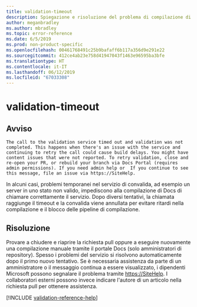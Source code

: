 ```yaml
---
title: validation-timeout
description: Spiegazione e risoluzione del problema di compilazione di Docs validation-timeout
author: meganbradley
ms.author: mbradley
ms.topic: error-reference
ms.date: 6/5/2019
ms.prod: non-product-specific
ms.openlocfilehash: 00461768491c25b9bafaff6b117a356d9e291e22
ms.sourcegitcommit: 412ce4ab23e758d41947043f1463e96595ba3bfe
ms.translationtype: HT
ms.contentlocale: it-IT
ms.lasthandoff: 06/12/2019
ms.locfileid: "67033308"
---
```

# <a name="validation-timeout"></a>validation-timeout

## <a name="warning"></a>Avviso

`The call to the validation service timed out and validation was not completed. This happens when there's an issue with the service and continuing to retry the call could cause build delays. You might have content issues that were not reported. To retry validation, close and re-open your PR, or rebuild your branch via Docs Portal (requires admin permissions). If you need admin help or  If you continue to see this message, file an issue via https://SiteHelp.`

In alcuni casi, problemi temporanei nel servizio di convalida, ad esempio un server in uno stato non valido, impediscono alla compilazione di Docs di chiamare correttamente il servizio. Dopo diversi tentativi, la chiamata raggiunge il timeout e la convalida viene annullata per evitare ritardi nella compilazione e il blocco delle pipeline di compilazione.

## <a name="resolution"></a>Risoluzione

Provare a chiudere e riaprire la richiesta pull oppure a eseguire nuovamente una compilazione manuale tramite il portale Docs (solo amministratori di repository). Spesso i problemi del servizio si risolvono automaticamente dopo il primo nuovo tentativo. Se è necessaria assistenza da parte di un amministratore o il messaggio continua a essere visualizzato, i dipendenti Microsoft possono segnalare il problema tramite [https://SiteHelp](https://SiteHelp). I collaboratori esterni possono invece indicare l'autore di un articolo nella richiesta pull per ottenere assistenza.

<!--make sure to add this file to your includes folder and verify the path-->
[!INCLUDE [validation-reference-help](includes/validation-reference-help.md)]
